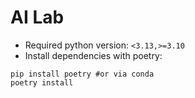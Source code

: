 # AI Lab

* Required python version: `<3.13,>=3.10`
* Install dependencies with poetry:
```
pip install poetry #or via conda
poetry install
```

